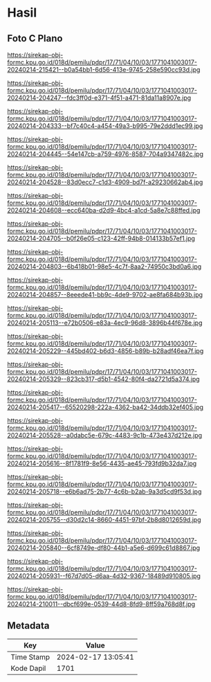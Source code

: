 # Hasil

## Foto C Plano

https://sirekap-obj-formc.kpu.go.id/018d/pemilu/pdpr/17/71/04/10/03/1771041003017-20240214-215421--b0a54bb1-6d56-413e-9745-258e590cc93d.jpg

https://sirekap-obj-formc.kpu.go.id/018d/pemilu/pdpr/17/71/04/10/03/1771041003017-20240214-204247--fdc3ff0d-e371-4f51-a471-81da11a8907e.jpg

https://sirekap-obj-formc.kpu.go.id/018d/pemilu/pdpr/17/71/04/10/03/1771041003017-20240214-204333--bf7c40c4-a454-49a3-b995-79e2ddd1ec99.jpg

https://sirekap-obj-formc.kpu.go.id/018d/pemilu/pdpr/17/71/04/10/03/1771041003017-20240214-204445--54e147cb-a759-4976-8587-704a9347482c.jpg

https://sirekap-obj-formc.kpu.go.id/018d/pemilu/pdpr/17/71/04/10/03/1771041003017-20240214-204528--83d0ecc7-c1d3-4909-bd7f-a29230662ab4.jpg

https://sirekap-obj-formc.kpu.go.id/018d/pemilu/pdpr/17/71/04/10/03/1771041003017-20240214-204608--ecc640ba-d2d9-4bc4-a1cd-5a8e7c88ffed.jpg

https://sirekap-obj-formc.kpu.go.id/018d/pemilu/pdpr/17/71/04/10/03/1771041003017-20240214-204705--b0f26e05-c123-42ff-94b8-014133b57ef1.jpg

https://sirekap-obj-formc.kpu.go.id/018d/pemilu/pdpr/17/71/04/10/03/1771041003017-20240214-204803--6b418b01-98e5-4c7f-8aa2-74950c3bd0a6.jpg

https://sirekap-obj-formc.kpu.go.id/018d/pemilu/pdpr/17/71/04/10/03/1771041003017-20240214-204857--8eeede41-bb9c-4de9-9702-ae8fa684b93b.jpg

https://sirekap-obj-formc.kpu.go.id/018d/pemilu/pdpr/17/71/04/10/03/1771041003017-20240214-205113--e72b0506-e83a-4ec9-96d8-3896b44f678e.jpg

https://sirekap-obj-formc.kpu.go.id/018d/pemilu/pdpr/17/71/04/10/03/1771041003017-20240214-205229--445bd402-b6d3-4856-b89b-b28adf46ea7f.jpg

https://sirekap-obj-formc.kpu.go.id/018d/pemilu/pdpr/17/71/04/10/03/1771041003017-20240214-205329--823cb317-d5b1-4542-80f4-da2721d5a374.jpg

https://sirekap-obj-formc.kpu.go.id/018d/pemilu/pdpr/17/71/04/10/03/1771041003017-20240214-205417--65520298-222a-4362-ba42-34ddb32ef405.jpg

https://sirekap-obj-formc.kpu.go.id/018d/pemilu/pdpr/17/71/04/10/03/1771041003017-20240214-205528--a0dabc5e-679c-4483-9c1b-473e437d212e.jpg

https://sirekap-obj-formc.kpu.go.id/018d/pemilu/pdpr/17/71/04/10/03/1771041003017-20240214-205616--8f1781f9-8e56-4435-ae45-793fd9b32da7.jpg

https://sirekap-obj-formc.kpu.go.id/018d/pemilu/pdpr/17/71/04/10/03/1771041003017-20240214-205718--e6b6ad75-2b77-4c6b-b2ab-9a3d5cd9f53d.jpg

https://sirekap-obj-formc.kpu.go.id/018d/pemilu/pdpr/17/71/04/10/03/1771041003017-20240214-205755--d30d2c14-8660-4451-97bf-2b8d8012659d.jpg

https://sirekap-obj-formc.kpu.go.id/018d/pemilu/pdpr/17/71/04/10/03/1771041003017-20240214-205840--6cf8749e-df80-44b1-a5e6-d699c61d8867.jpg

https://sirekap-obj-formc.kpu.go.id/018d/pemilu/pdpr/17/71/04/10/03/1771041003017-20240214-205931--f67d7d05-d6aa-4d32-9367-18489d910805.jpg

https://sirekap-obj-formc.kpu.go.id/018d/pemilu/pdpr/17/71/04/10/03/1771041003017-20240214-210011--dbcf699e-0539-44d8-8fd9-8ff59a768d8f.jpg


## Metadata

| Key        | Value               |
| ---------- | ------------------- |
| Time Stamp | 2024-02-17 13:05:41 |
| Kode Dapil | 1701                |



